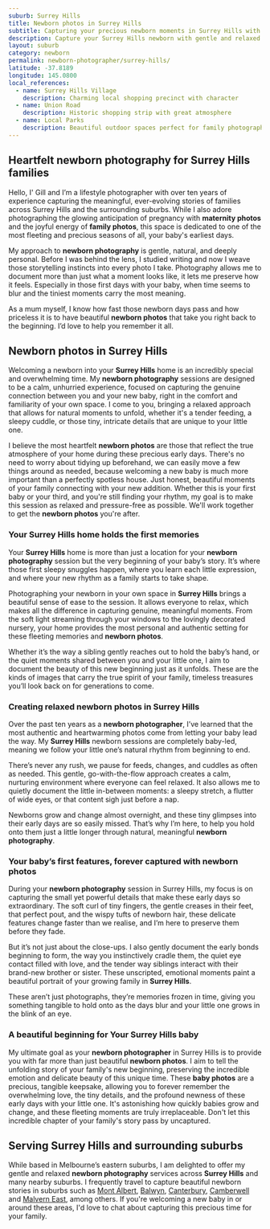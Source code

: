 ```yaml
---
suburb: Surrey Hills
title: Newborn photos in Surrey Hills
subtitle: Capturing your precious newborn moments in Surrey Hills with gentle photography
description: Capture your Surrey Hills newborn with gentle and relaxed photography. Newborn sessions are available in your home for maximum comfort and convenience.
layout: suburb
category: newborn
permalink: newborn-photographer/surrey-hills/
latitude: -37.8189
longitude: 145.0800
local_references:
  - name: Surrey Hills Village
    description: Charming local shopping precinct with character
  - name: Union Road
    description: Historic shopping strip with great atmosphere
  - name: Local Parks
    description: Beautiful outdoor spaces perfect for family photography
---
```


## Heartfelt newborn photography for Surrey Hills families

Hello, I' Gill and I’m a lifestyle photographer with over ten years of experience capturing the meaningful, ever-evolving stories of families across Surrey Hills and the surrounding suburbs. While I also adore photographing the glowing anticipation of pregnancy with **maternity photos** and the joyful energy of **family photos**, this space is dedicated to one of the most fleeting and precious seasons of all, your baby's earliest days.

My approach to **newborn photography** is gentle, natural, and deeply personal. Before I was behind the lens, I studied writing and now I weave those storytelling instincts into every photo I take. Photography allows me to document more than just what a moment looks like, it lets me preserve how it feels. Especially in those first days with your baby, when time seems to blur and the tiniest moments carry the most meaning.

As a mum myself, I know how fast those newborn days pass and how priceless it is to have beautiful **newborn photos** that take you right back to the beginning. I’d love to help you remember it all.

## Newborn photos in Surrey Hills

Welcoming a newborn into your **Surrey Hills** home is an incredibly special and overwhelming time. My **newborn photography** sessions are designed to be a calm, unhurried experience, focused on capturing the genuine connection between you and your new baby, right in the comfort and familiarity of your own space. I come to you, bringing a relaxed approach that allows for natural moments to unfold, whether it's a tender feeding, a sleepy cuddle, or those tiny, intricate details that are unique to your little one.

I believe the most heartfelt **newborn photos** are those that reflect the true atmosphere of your home during these precious early days. There's no need to worry about tidying up beforehand, we can easily move a few things around as needed, because welcoming a new baby is much more important than a perfectly spotless house. Just honest, beautiful moments of your family connecting with your new addition. Whether this is your first baby or your third, and you're still finding your rhythm, my goal is to make this session as relaxed and pressure-free as possible. We'll work together to get the **newborn photos** you're after.

### Your Surrey Hills home holds the first memories

Your **Surrey Hills** home is more than just a location for your **newborn photography** session but the very beginning of your baby’s story. It’s where those first sleepy snuggles happen, where you learn each little expression, and where your new rhythm as a family starts to take shape.

Photographing your newborn in your own space in **Surrey Hills** brings a beautiful sense of ease to the session. It allows everyone to relax, which makes all the difference in capturing genuine, meaningful moments. From the soft light streaming through your windows to the lovingly decorated nursery, your home provides the most personal and authentic setting for these fleeting memories and **newborn photos**.

Whether it’s the way a sibling gently reaches out to hold the baby’s hand, or the quiet moments shared between you and your little one, I aim to document the beauty of this new beginning just as it unfolds. These are the kinds of images that carry the true spirit of your family, timeless treasures you’ll look back on for generations to come.

### Creating relaxed newborn photos in Surrey Hills

Over the past ten years as a **newborn photographer**, I’ve learned that the most authentic and heartwarming photos come from letting your baby lead the way. My **Surrey Hills** newborn sessions are completely baby-led, meaning we follow your little one’s natural rhythm from beginning to end.

There’s never any rush, we pause for feeds, changes, and cuddles as often as needed. This gentle, go-with-the-flow approach creates a calm, nurturing environment where everyone can feel relaxed. It also allows me to quietly document the little in-between moments: a sleepy stretch, a flutter of wide eyes, or that content sigh just before a nap.

Newborns grow and change almost overnight, and these tiny glimpses into their early days are so easily missed. That’s why I’m here, to help you hold onto them just a little longer through natural, meaningful **newborn photography**.

### Your baby’s first features, forever captured with newborn photos

During your **newborn photography** session in Surrey Hills, my focus is on capturing the small yet powerful details that make these early days so extraordinary. The soft curl of tiny fingers, the gentle creases in their feet, that perfect pout, and the wispy tufts of newborn hair, these delicate features change faster than we realise, and I’m here to preserve them before they fade.

But it’s not just about the close-ups. I also gently document the early bonds beginning to form, the way you instinctively cradle them, the quiet eye contact filled with love, and the tender way siblings interact with their brand-new brother or sister. These unscripted, emotional moments paint a beautiful portrait of your growing family in **Surrey Hills**.

These aren’t just photographs, they’re memories frozen in time, giving you something tangible to hold onto as the days blur and your little one grows in the blink of an eye.

### A beautiful beginning for Your Surrey Hills baby

My ultimate goal as your **newborn photographer** in Surrey Hills is to provide you with far more than just beautiful **newborn photos**. I aim to tell the unfolding story of your family's new beginning, preserving the incredible emotion and delicate beauty of this unique time. These **baby photos** are a precious, tangible keepsake, allowing you to forever remember the overwhelming love, the tiny details, and the profound newness of these early days with your little one. It's astonishing how quickly babies grow and change, and these fleeting moments are truly irreplaceable. Don't let this incredible chapter of your family's story pass by uncaptured.

## Serving Surrey Hills and surrounding suburbs

While based in Melbourne’s eastern suburbs, I am delighted to offer my gentle and relaxed **newborn photography** services across **Surrey Hills** and many nearby suburbs. I frequently travel to capture beautiful newborn stories in suburbs such as [Mont Albert](newborn-photos/mont-albert/), [Balwyn](newborn-photos/balwyn/), [Canterbury](newborn-photos/canterbury/), [Camberwell](newborn-photos/camberwell/) and [Malvern East](newborn-photos/malvern-east/), among others. If you're welcoming a new baby in or around these areas, I'd love to chat about capturing this precious time for your family.
